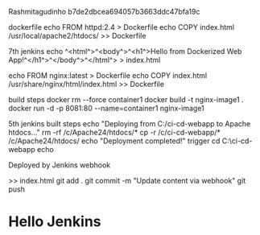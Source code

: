 Rashmitagudinho
b7de2dbcea694057b3663ddc47bfa19c

dockerfile
echo FROM httpd:2.4 > Dockerfile
echo COPY index.html /usr/local/apache2/htdocs/ >> Dockerfile



7th jenkins
echo ^<html^>^<body^>^<h1^>Hello from Dockerized Web App!^</h1^>^</body^>^</html^> > index.html

echo FROM nginx:latest > Dockerfile
echo COPY index.html /usr/share/nginx/html/index.html >> Dockerfile

build steps
docker rm --force container1
docker build -t nginx-image1 .
docker run -d -p 8081:80 --name=container1 nginx-image1

5th jenkins
built steps
echo "Deploying from C:/ci-cd-webapp to Apache htdocs..."
rm -rf /c/Apache24/htdocs/*
cp -r /c/ci-cd-webapp/* /c/Apache24/htdocs/
echo "Deployment completed!"
 trigger
 cd C:\ci-cd-webapp
echo <p>Deployed by Jenkins webhook</p> >> index.html
git add .
git commit -m "Update content via webhook"
git push


 <!DOCTYPE html>
<html lang="en">
<head>
    <meta charset="UTF-8">
    <title>Hello Jenkins</title>
</head>
<body>
    <h1>Hello Jenkins</h1>
</body>
</html>



